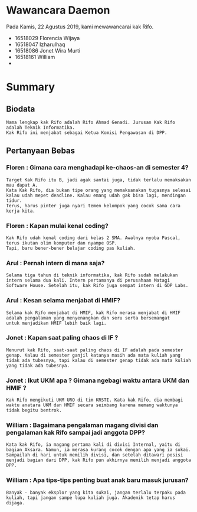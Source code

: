 # Wawancara Daemon
Pada Kamis, 22 Agustus 2019, kami mewawancarai kak Rifo.
- 16518029 Florencia Wijaya
- 16518047 Izharulhaq
- 16518086 Jonet Wira Murti
- 16518161 William
-

# Summary
## Biodata
	Nama lengkap kak Rifo adalah Rifo Ahmad Genadi. Jurusan Kak Rifo adalah Teknik Informatika.
	Kak Rifo ini menjabat sebagai Ketua Komisi Pengawasan di DPP.
	
## Pertanyaan Bebas

### Floren : Gimana cara menghadapi ke-chaos-an di semester 4?
	Target Kak Rifo itu B, jadi agak santai juga, tidak terlalu memaksakan mau dapat A. 
	Kata Kak Rifo, dia bukan tipe orang yang memaksanakan tugasnya selesai kalau udah mepet deadline. Kalau emang udah gak bisa lagi, mendingan tidur.
	Terus, harus pinter juga nyari temen kelompok yang cocok sama cara kerja kita.
	
### Floren : Kapan mulai kenal coding?
	Kak Rifo udah kenal coding dari kelas 2 SMA. Awalnya nyoba Pascal, terus ikutan olim komputer dan nyampe OSP.
	Tapi, baru bener-bener belajar coding pas kuliah. 

### Arul : Pernah intern di mana saja?
	Selama tiga tahun di teknik informatika, kak Rifo sudah melakukan intern selama dua kali. Intern pertamanya di perusahaan Matagi 	 Software House. Setelah itu, kak Rifo juga sempat intern di GDP Labs. 
	
### Arul : Kesan selama menjabat di HMIF?
	Selama kak Rifo menjabat di HMIF, kak Rifo merasa menjabat di HMIF adalah pengalaman yang menyenangkan dan seru serta bersemangat 	  untuk menjadikan HMIF lebih baik lagi.

### Jonet : Kapan saat paling chaos di IF ?
	Menurut kak Rifo, saat-saat paling chaos di IF adalah pada semester genap. Kalau di semester ganjil katanya masih ada mata kuliah yang
	tidak ada tubesnya, tapi kalau di semester genap tidak ada mata kuliah yang tidak ada tubesnya.

### Jonet : Ikut UKM apa ? Gimana ngebagi waktu antara UKM dan HMIF ?
	Kak Rifo mengikuti UKM URO di tim KRSTI. Kata kak Rifo, dia membagi waktu anatara UKM dan HMIF secara seimbang karena memang waktunya
	tidak begitu bentrok.

### William : Bagaimana pengalaman magang divisi dan pengalaman kak Rifo sampai jadi anggota DPP?
	Kata kak Rifo, ia magang pertama kali di divisi Internal, yaitu di bagian Aksara. Namun, ia merasa kurang cocok dengan apa yang ia sukai. Sampailah di hari untuk memilih divisi, dan setelah ditawari posisi menjadi bagian dari DPP, kak Rifo pun akhirnya memilih menjadi anggota DPP.
### William : Apa tips-tips penting buat anak baru masuk jurusan?
	Banyak - banyak eksplor yang kita sukai, jangan terlalu terpaku pada kuliah, tapi jangan sampe lupa kuliah juga. Akademik tetap harus dijaga.
